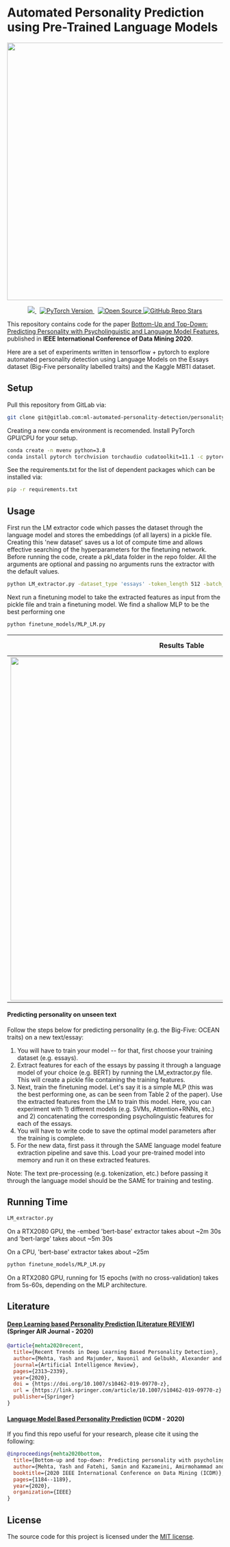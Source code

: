 
# Automated Personality Prediction using Pre-Trained Language Models

<p align="center">
  <img width="600" src="https://github.com/yashsmehta/personality-prediction/blob/master/imgs/personality.jpeg">
</p>

<p align="center">
 <a href="https://github.com/automl/NASLib">
    <img src="https://img.shields.io/badge/Python-3.7%20%7C%203.8-blue?style=for-the-badge&logo=python" />
  </a>&nbsp;
  <a href="https://pytorch.org/">
    <img src="https://img.shields.io/badge/pytorch-1.9-orange?style=for-the-badge&logo=pytorch" alt="PyTorch Version" />
  </a>&nbsp;
  <a href="https://github.com/automl/NASLib">
    <img src="https://img.shields.io/badge/License-MIT-yellow.svg?style=for-the-badge&logo=open-source-initiative" alt="Open Source" />
  </a>
  <a href="https://github.com/automl/NASLib">
    <img src="https://img.shields.io/github/stars/yashsmehta/personality-prediction?style=for-the-badge&logo=github" alt="GitHub Repo Stars" />
  </a>
</p>

This repository contains code for the paper [Bottom-Up and Top-Down: 
Predicting Personality with Psycholinguistic and Language Model Features](https://www.semanticscholar.org/paper/Bottom-Up-and-Top-Down%3A-Predicting-Personality-with-Mehta-Fatehi/a872c10eaba767f82ca0a2f474c5c8bcd05f0d44), published in **IEEE International Conference of Data Mining 2020**.

Here are a set of experiments written in tensorflow + pytorch to explore automated personality detection using Language Models on the Essays dataset (Big-Five personality labelled traits) and the Kaggle MBTI dataset.


## Setup

Pull this repository from GitLab via:

```bash
git clone git@gitlab.com:ml-automated-personality-detection/personality.git
```

Creating a new conda environment is recomended. Install PyTorch GPU/CPU for your setup.

```bash
conda create -n mvenv python=3.8
conda install pytorch torchvision torchaudio cudatoolkit=11.1 -c pytorch -c nvidia
```

See the requirements.txt for the list of dependent packages which can be installed via:

```bash
pip -r requirements.txt
```

## Usage
First run the LM extractor code which passes the dataset through the language model and stores the embeddings (of all layers) in a pickle file. Creating this 'new dataset' saves us a lot of compute time and allows effective searching of the hyperparameters for the finetuning network. Before running the code, create a pkl_data folder in the repo folder. All the arguments are optional and passing no arguments runs the extractor with the default values.

```bash
python LM_extractor.py -dataset_type 'essays' -token_length 512 -batch_size 32 -embed 'bert-base' -op_dir 'pkl_data'
```

Next run a finetuning model to take the extracted features as input from the pickle file and train a finetuning model. We find a shallow MLP to be the best performing one

```bash
python finetune_models/MLP_LM.py
```


Results Table             |  Language Models vs Psycholinguistic Traits
:-------------------------:|:-------------------------:
<img src="https://github.com/yashsmehta/personality-prediction/blob/master/imgs/results-table.png" width="800"/>  |  <img src="https://github.com/yashsmehta/personality-prediction/blob/master/imgs/lm-vs-psycholinguitic-results.png" width="200" />


#### Predicting personality on unseen text
Follow the steps below for predicting personality (e.g. the Big-Five: OCEAN traits) on a new text/essay:

1. You will have to train your model -- for that, first choose your training dataset (e.g. essays).
2. Extract features for each of the essays by passing it through a language model of your choice (e.g. BERT) by running the LM_extractor.py file. This will create a pickle file containing the training features.
3. Next, train the finetuning model. Let's say it is a simple MLP (this was the best performing one, as can be seen from Table 2 of the paper). Use the extracted features from the LM to train this model. Here, you can experiment with 1) different models (e.g. SVMs, Attention+RNNs, etc.) and 2) concatenating the corresponding psycholinguistic features for each of the essays.
4. You will have to write code to save the optimal model parameters after the training is complete.
5. For the new data, first pass it through the SAME language model feature extraction pipeline and save this. Load your pre-trained model into memory and run it on these extracted features.

Note: The text pre-processing (e.g. tokenization, etc.) before passing it through the language model should be the SAME for training and testing.

## Running Time

```bash
LM_extractor.py
```
On a RTX2080 GPU, the -embed 'bert-base' extractor takes about ~2m 30s and 'bert-large' takes about ~5m 30s

On a CPU, 'bert-base' extractor takes about ~25m

```bash
python finetune_models/MLP_LM.py
```
On a RTX2080 GPU, running for 15 epochs (with no cross-validation) takes from 5s-60s, depending on the MLP architecture.

## Literature

#### [Deep Learning based Personality Prediction [Literature REVIEW]](https://link.springer.com/article/10.1007/s10462-019-09770-z) (Springer AIR Journal - 2020)

```bibtex
@article{mehta2020recent,
  title={Recent Trends in Deep Learning Based Personality Detection},
  author={Mehta, Yash and Majumder, Navonil and Gelbukh, Alexander and Cambria, Erik},
  journal={Artificial Intelligence Review},
  pages={2313–2339},
  year={2020},
  doi = {https://doi.org/10.1007/s10462-019-09770-z},
  url = {https://link.springer.com/article/10.1007/s10462-019-09770-z}
  publisher={Springer}
}
```

#### [Language Model Based Personality Prediction](https://ieeexplore.ieee.org/document/9338428) (ICDM - 2020)
If you find this repo useful for your research, please cite it using the following:

```bibtex
@inproceedings{mehta2020bottom,
  title={Bottom-up and top-down: Predicting personality with psycholinguistic and language model features},
  author={Mehta, Yash and Fatehi, Samin and Kazameini, Amirmohammad and Stachl, Clemens and Cambria, Erik and Eetemadi, Sauleh},
  booktitle={2020 IEEE International Conference on Data Mining (ICDM)},
  pages={1184--1189},
  year={2020},
  organization={IEEE}
}
```

## License
The source code for this project is licensed under the [MIT license](LICENSE.md).
